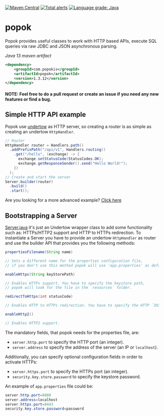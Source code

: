 [![Maven Central](https://maven-badges.herokuapp.com/maven-central/com.popokis/popok/badge.svg)](https://maven-badges.herokuapp.com/maven-central/com.popokis/popok) [![Total alerts](https://img.shields.io/lgtm/alerts/g/soasada/popok.svg?logo=lgtm&logoWidth=18)](https://lgtm.com/projects/g/soasada/popok/alerts/) [![Language grade: Java](https://img.shields.io/lgtm/grade/java/g/soasada/popok.svg?logo=lgtm&logoWidth=18)](https://lgtm.com/projects/g/soasada/popok/context:java)

# popok
Popok provides useful classes to work with HTTP based APIs, execute SQL queries via raw JDBC and JSON asynchronous parsing.

_Java 13 maven artifact_

```xml
<dependency>
    <groupId>com.popokis</groupId>
    <artifactId>popok</artifactId>
    <version>1.3.12</version>
</dependency>
```

#### NOTE: Feel free to do a pull request or create an issue if you need any new features or find a bug.

## Simple HTTP API example

Popok use [undertow](https://github.com/undertow-io/undertow) as HTTP server, so creating a router is as simple as creating an undertow `HttpHandler`.

```java
// Router
HttpHandler router = Handlers.path()
  .addPrefixPath("/api/v1", Handlers.routing()
    .get("/hello", (exchange) -> {
      exchange.setStatusCode(StatusCodes.OK);
      exchange.getResponseSender().send("Hello World!");
    })
  );
// Create and start the server
Server.builder(router)
  .build()
  .start();
```
Are you looking for a more advanced example? [Click here](https://github.com/soasada/undertow-vuejs)
## Bootstrapping a Server

[Server.java](/src/main/java/com/popokis/popok/http/Server.java) it's just an Undertow wrapper class to add some functionality such as: HTTPs/HTTP2 support and HTTP to HTTPs redirection. To instantiate a Server you have to provide an undertow `HttpHandler` as router and use the builder API that provides you the following methods:

```java
propertiesFilename(String name)

// Sets a different name for the properties configuration file,
// if you don't use this method popok will use 'app.properties' as default name.
```

```java
enableHttps(String keyStorePath)

// Enables HTTPs support. You have to specify the keystore path,
// popok will look for the file in the `resources` folder.
```

```java
redirectToHttps(int statusCode)

// Enables HTTP to HTTPs redirection. You have to specify the HTTP `3XX` code that you need.
```

```java
enableHttp2()

// Enables HTTP2 support.
```

The mandatory fields, that popok needs for the properties file, are:

* `server.http.port` to specify the HTTP port (an integer).
* `server.address` to specify the address of the server (an IP or `localhost`).

Additionally, you can specify optional configuration fields in order to activate HTTPs:

* `server.https.port` to specify the HTTPs port (an integer).
* `security.key.store.password` to specify the keystore password.

An example of `app.properties` file could be:

```java
server.http.port=8080
server.address=localhost
server.https.port=8443
security.key.store.password=password
```
